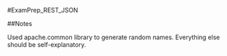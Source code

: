 #ExamPrep_REST_JSON

##Notes

Used apache.common library to generate random names. Everything else should be self-explanatory.
